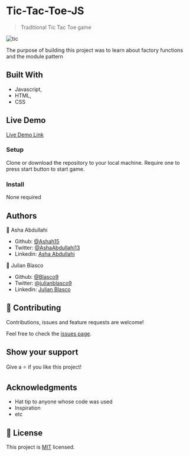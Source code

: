 # Tic-Tac-Toe-JS

> Traditional Tic Tac Toe game

![tic](https://user-images.githubusercontent.com/25789605/91907161-fdd23600-ecb1-11ea-98b1-1eb56a9ab67c.png)

The purpose of building this project was to learn about factory functions and the module pattern

## Built With

- Javascript,
- HTML,
- CSS

## Live Demo

[Live Demo Link](https://rawcdn.githack.com/Ashah15/Tic-Tac-Toe-JS/b05d4cb8768308962107d7735c6e621d2e385e6c/index.html)

### Setup
Clone or download the repository to your local machine.
Require one to press start button to start game.

### Install
None required

## Authors

👤 Asha Abdullahi

- Github: [@Ashah15](https://github.com/Ashah15)
- Twitter: [@AshaAbdullahi13](https://twitter.com/AshaAbdullahi13)
- Linkedin: [Asha Abdullahi](https://www.linkedin.com/in/ashaabdullahi/)

👤 Julian Blasco

- Github: [@Blasco9](https://github.com/Blasco9 )
- Twitter: [@julianblasco9](https://twitter.com/julianblasco9)
- Linkedin: [Julian Blasco](https://www.linkedin.com/in/julian-blasco/ )

## 🤝 Contributing

Contributions, issues and feature requests are welcome!

Feel free to check the [issues page](issues/).

## Show your support

Give a ⭐️ if you like this project!

## Acknowledgments

- Hat tip to anyone whose code was used
- Inspiration
- etc

## 📝 License

This project is [MIT](lic.url) licensed.
